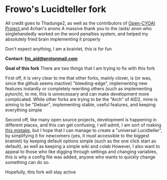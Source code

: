 # Frowo's Lucidteller fork

All credit goes to Thadunge2, as well as the contributors of <a href="https://www.github.com/VBPXKSMI/Open-CYOAI-Project">Open-CYOAI Project </a> and 4chan's anons
A massive thank you to the /aids/ anon who singlehandedly worked on the word penalties system, and helped my absolutely fried brain implementing it properly

Don't expect anything, I am a brainlet, this is for fun

**Contact: fro_aid@protonmail.com**

**Goal of this fork**
There are two things that I am trying to fix with this fork

First off, it is very clear to me that other forks, mainly clover, is (or was, since the github seems inactive) "bleeding-edge", implementing new features instantly or completely rewriting others (such as implementing pytorch), to me, this is unnecessary and can make development more complicated.
While other forks are trying to be the "Arch" of AID2, mine is aiming to be "Debian", implementing stable, useful features, and keeping everything simple

Second off, like many open source projects, development is happening in different places, and this can get confusing, I will admit, I am sort of making <a href="https://imgs.xkcd.com/comics/standards.png">this mistake</a>, but I hope that I can manage to create a "universal Lucidteller", by simplifying it for newcomers (yes, it must accessible to the biggest brainlet) by keeping default options simple (such as the one click start as default), as well as keeping a simple wiki and colab 
However, I also want to appeal to those who like digging through settings and changing variables, this is why a config file was added, anyone who wants to quickly change something can do so.

Hopefully, this fork will stay active
